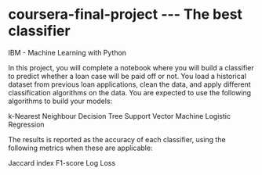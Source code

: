 # coursera-final-project --- The best classifier
IBM - Machine Learning with Python

In this project, you will complete a notebook where you will build a classifier to predict whether a loan case will be paid off or not. You load a historical dataset from previous loan applications, clean the data, and apply different classification algorithms on the data. You are expected to use the following algorithms to build your models:

k-Nearest Neighbour
Decision Tree
Support Vector Machine
Logistic Regression

The results is reported as the accuracy of each classifier, using the following metrics when these are applicable:

Jaccard index
F1-score
Log Loss
